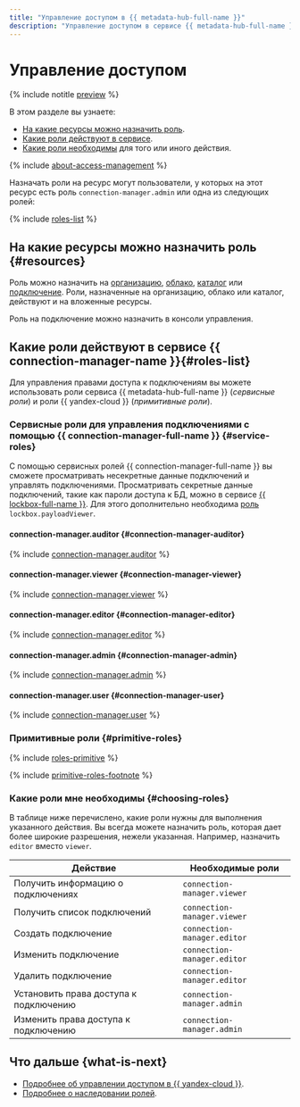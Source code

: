 ```yaml
---
title: "Управление доступом в {{ metadata-hub-full-name }}"
description: "Управление доступом в сервисе {{ metadata-hub-full-name }}. В разделе описано, на какие ресурсы можно назначить роль, какие роли действуют в сервисе, какие роли необходимы для того или иного действия."
---
```


# Управление доступом


{% include notitle [preview](../../_includes/note-preview.md) %}

В этом разделе вы узнаете:
* [На какие ресурсы можно назначить роль](#resources).
* [Какие роли действуют в сервисе](#roles-list).
* [Какие роли необходимы](#choosing-roles) для того или иного действия.

{% include [about-access-management](../../_includes/iam/about-access-management.md) %}

Назначать роли на ресурс могут пользователи, у которых на этот ресурс есть роль `connection-manager.admin` или одна из следующих ролей:

{% include [roles-list](../../_includes/iam/roles-list.md) %}

## На какие ресурсы можно назначить роль {#resources}

Роль можно назначить на [организацию](../../organization/quickstart.md), [облако](../../resource-manager/concepts/resources-hierarchy.md#cloud), [каталог](../../resource-manager/concepts/resources-hierarchy.md#folder) или [подключение](../concepts/connection-manager.md). Роли, назначенные на организацию, облако или каталог, действуют и на вложенные ресурсы.

Роль на подключение можно назначить в консоли управления.

## Какие роли действуют в сервисе {{ connection-manager-name }}{#roles-list}

Для управления правами доступа к подключениям вы можете использовать роли сервиса {{ metadata-hub-full-name }} (_сервисные роли_) и роли {{ yandex-cloud }} (_примитивные роли_).

### Сервисные роли для управления подключениями с помощью {{ connection-manager-full-name }} {#service-roles}

С помощью сервисных ролей {{ connection-manager-full-name }} вы сможете просматривать несекретные данные подключений и управлять подключениями. Просматривать секретные данные подключений, такие как пароли доступа к БД, можно в сервисе [{{ lockbox-full-name }}](../../lockbox/index.yaml). Для этого дополнительно необходима [роль](../../lockbox/security/index.md#lockbox-payloadViewer) `lockbox.payloadViewer`.

#### connection-manager.auditor {#connection-manager-auditor}

{% include [connection-manager.auditor](../../_roles/connection-manager/auditor.md) %}

#### connection-manager.viewer {#connection-manager-viewer}

{% include [connection-manager.viewer](../../_roles/connection-manager/viewer.md) %}


#### connection-manager.editor {#connection-manager-editor}

{% include [connection-manager.editor](../../_roles/connection-manager/editor.md) %}

#### connection-manager.admin {#connection-manager-admin}

{% include [connection-manager.admin](../../_roles/connection-manager/admin.md) %}

#### connection-manager.user {#connection-manager-user}

{% include [connection-manager.user](../../_roles/connection-manager/user.md) %}


### Примитивные роли {#primitive-roles}

{% include [roles-primitive](../../_includes/roles-primitive.md) %}

{% include [primitive-roles-footnote](../../_includes/primitive-roles-footnote.md) %}

### Какие роли мне необходимы {#choosing-roles}

В таблице ниже перечислено, какие роли нужны для выполнения указанного действия. Вы всегда можете назначить роль, которая дает более широкие разрешения, нежели указанная. Например, назначить `editor` вместо `viewer`.

| Действие                                                      | Необходимые роли                     |
|---------------------------------------------------------------|--------------------------------------|
| Получить информацию о подключениях                            | `connection-manager.viewer`          |
| Получить список подключений                                   | `connection-manager.viewer`          | 
| Создать подключение                                           | `connection-manager.editor`          | 
| Изменить подключение                                          | `connection-manager.editor`          |
| Удалить подключение                                           | `connection-manager.editor`          |
| Установить права доступа к подключению                        | `connection-manager.admin`           |
| Изменить права доступа к подключению                          | `connection-manager.admin`           |

## Что дальше {what-is-next}

* [Подробнее об управлении доступом в {{ yandex-cloud }}](../../iam/concepts/access-control/index.md).
* [Подробнее о наследовании ролей](../../resource-manager/concepts/resources-hierarchy.md#access-rights-inheritance).
